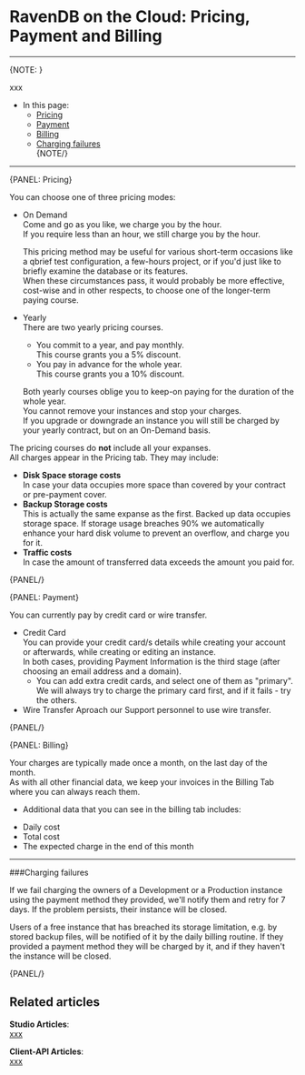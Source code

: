 # RavenDB on the Cloud: Pricing, Payment and Billing
---

{NOTE: }

xxx

* In this page:  
  * [Pricing](../cloud/cloud-pricing-payment-billing#pricing)  
  * [Payment](../cloud/cloud-pricing-payment-billing#payment)  
  * [Billing](../cloud/cloud-pricing-payment-billing#billing)  
  * [Charging failures](../cloud/cloud-pricing-payment-billing#charging-failures)  
{NOTE/}

---

{PANEL: Pricing}

You can choose one of three pricing modes:  

* On Demand  
  Come and go as you like, we charge you by the hour.  
  If you require less than an hour, we still charge you by the hour.  

  This pricing method may be useful for various short-term occasions like a qbrief test configuration, 
  a few-hours project, or if you'd just like to briefly examine the database or its features.  
  When these circumstances pass, it would probably be more effective, cost-wise and in other respects, 
  to choose one of the longer-term paying course.  

* Yearly  
  There are two yearly pricing courses.  
   * You commit to a year, and pay monthly.  
     This course grants you a 5% discount.  
   * You pay in advance for the whole year.  
     This course grants you a 10% discount.  

  Both yearly courses oblige you to keep-on paying for the duration of the whole year.  
  You cannot remove your instances and stop your charges.  
  If you upgrade or downgrade an instance you will still be charged by your yearly contract, but 
  on an On-Demand basis.  

The pricing courses do **not** include all your expanses.  
All charges appear in the Pricing tab. They may include:  
* **Disk Space storage costs**  
  In case your data occupies more space than covered by your contract or pre-payment cover.  
* **Backup Storage costs**  
  This is actually the same expanse as the first. Backed up data occupies storage space. If 
  storage usage breaches 90% we automatically enhance your hard disk volume to prevent an overflow, 
  and charge you for it.  
* **Traffic costs**  
  In case the amount of transferred data exceeds the amount you paid for.  

{PANEL/}

{PANEL: Payment}

You can currently pay by credit card or wire transfer.  

* Credit Card  
  You can provide your credit card/s details while creating your account or afterwards, 
  while creating or editing an instance.  
  In both cases, providing Payment Information is the third stage (after choosing an email 
  address and a domain).  
   * You can add extra credit cards, and select one of them as "primary".  
     We will always try to charge the primary card first, and if it fails - try the others.  
* Wire Transfer
  Aproach our Support personnel to use wire transfer.  

{PANEL/}

{PANEL: Billing}

Your charges are typically made once a month, on the last day of the month.  
As with all other financial data, we keep your invoices in the Billing Tab where you can always reach them.  

* Additional data that you can see in the billing tab includes:  
 - Daily cost  
 - Total cost
 - The expected charge in the end of this month

---

###Charging failures  

If we fail charging the owners of a Development or a Production instance using the 
payment method they provided, we'll notify them and retry for 7 days. If the problem 
persists, their instance will be closed.  

Users of a free instance that has breached its storage limitation, e.g. by stored backup 
files, will be notified of it by the daily billing routine. If they provided a payment 
method they will be charged by it, and if they haven't the instance will be closed.  

{PANEL/}

## Related articles
**Studio Articles**:  
[xxx](../../../xxx)  

**Client-API Articles**:  
[xxx](../../../xxx)  
